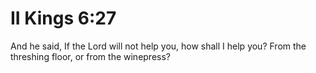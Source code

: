 # II Kings 6:27

And he said, If the Lord will not help you, how shall I help you? From the threshing floor, or from the winepress?
